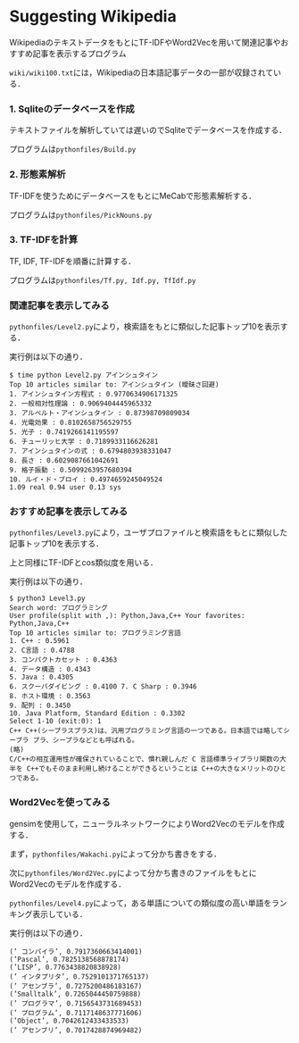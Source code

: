 # Suggesting Wikipedia

WikipediaのテキストデータをもとにTF-IDFやWord2Vecを用いて関連記事やおすすめ記事を表示するプログラム

`wiki/wiki100.txt`には，Wikipediaの日本語記事データの一部が収録されている．

### 1. Sqliteのデータベースを作成

テキストファイルを解析していては遅いのでSqliteでデータベースを作成する．

プログラムは`pythonfiles/Build.py`

### 2. 形態素解析

TF-IDFを使うためにデータベースをもとにMeCabで形態素解析する．

プログラムは`pythonfiles/PickNouns.py`

### 3. TF-IDFを計算

TF, IDF, TF-IDFを順番に計算する．

プログラムは`pythonfiles/Tf.py, Idf.py, TfIdf.py`

### 関連記事を表示してみる

`pythonfiles/Level2.py`により，検索語をもとに類似した記事トップ10を表示する．

実行例は以下の通り．

```
$ time python Level2.py アインシュタイン
Top 10 articles similar to: アインシュタイン (曖昧さ回避)
1. アインシュタイン方程式 : 0.9770634906171325
2. 一般相対性理論 : 0.9069404445965332
3. アルベルト・アインシュタイン : 0.87398709809034 
4. 光電効果 : 0.8102658756529755
5. 光子 : 0.7419266141195597
6. チューリッヒ大学 : 0.7189933116626281
7. アインシュタインの式 : 0.6794803938331047
8. 長さ : 0.6029087661042691
9. 格子振動 : 0.5099263957680394
10. ルイ・ド・ブロイ : 0.4974659245049524
1.09 real 0.94 user 0.13 sys
```

### おすすめ記事を表示してみる

`pythonfiles/Level3.py`により，ユーザプロファイルと検索語をもとに類似した記事トップ10を表示する．

上と同様にTF-IDFとcos類似度を用いる．

実行例は以下の通り．

```
$ python3 Level3.py
Search word: プログラミング
User profile(split with ,): Python,Java,C++ Your favorites: Python,Java,C++
Top 10 articles similar to: プログラミング言語
1. C++ : 0.5961
2. C言語 : 0.4788
3. コンパクトカセット : 0.4363 
4. データ構造 : 0.4343
5. Java : 0.4305
6. スクーバダイビング : 0.4100 7. C Sharp : 0.3946
8. ホスト環境 : 0.3563
9. 配列 : 0.3450
10. Java Platform, Standard Edition : 0.3302
Select 1-10 (exit:0): 1
C++ C++(シープラスプラス)は、汎用プログラミング言語の一つである。日本語では略してシープラ プラ、シープラなどとも呼ばれる。
(略)
C/C++の相互運用性が確保されていることで、慣れ親しんだ C 言語標準ライブラリ関数の大半を C++でもそのまま利用し続けることができるということは C++の大きなメリットのひとつである。
```

### Word2Vecを使ってみる

gensimを使用して，ニューラルネットワークによりWord2Vecのモデルを作成する．

まず，`pythonfiles/Wakachi.py`によって分かち書きをする．

次に`pythonfiles/Word2Vec.py`によって分かち書きのファイルをもとにWord2Vecのモデルを作成する．

`pythonfiles/Level4.py`によって，ある単語についての類似度の高い単語をランキング表示している．

実行例は以下の通り．

```
(’ コンパイラ’, 0.7917360663414001) 
(’Pascal’, 0.7825138568878174) 
(’LISP’, 0.7763438820838928)
(’ インタプリタ’, 0.7529101371765137) 
(’ アセンブラ’, 0.7275200486183167) 
(’Smalltalk’, 0.7265044450759888) 
(’ プログラマ’, 0.7156543731689453) 
(’ プログラム’, 0.7117148637771606) 
(’Object’, 0.7042612433433533)
(’ アセンブリ’, 0.7017428874969482)
```

